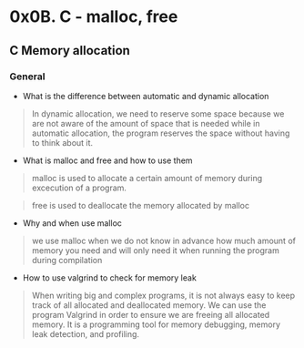 # 0x0B. C - malloc, free

## C Memory allocation

### General
* What is the difference between automatic and dynamic allocation

> In dynamic allocation, we need to reserve some space because we are not aware of the amount of space that is needed while in automatic allocation, the program reserves the space without having to think about it.
>
* What is malloc and free and how to use them

> malloc is used to allocate a certain amount of memory during excecution of a program.

> free is used to deallocate the memory allocated by malloc


* Why and when use malloc

> we use malloc when we do not know in advance how much amount of memory you need and will only need it when running the program during compilation


* How to use valgrind to check for memory leak

> When writing big and complex programs, it is not always easy to keep track of all allocated and deallocated memory. We can use the program Valgrind in order to ensure we are freeing all allocated memory. It is a programming tool for memory debugging, memory leak detection, and profiling.
